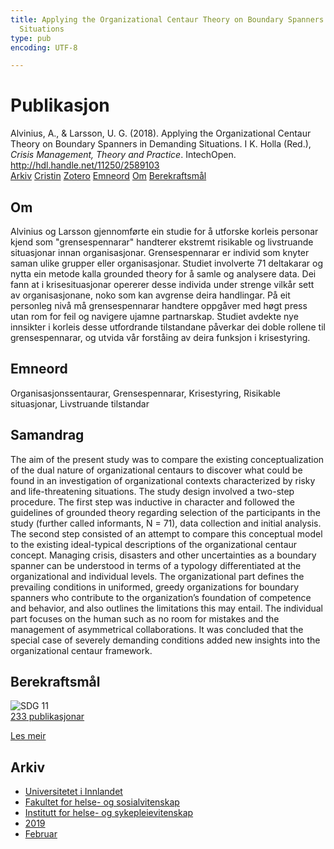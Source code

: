 ```yaml
---
title: Applying the Organizational Centaur Theory on Boundary Spanners in Demanding
  Situations
type: pub
encoding: UTF-8

---
```

<h1>Publikasjon</h1>
<article id="csl-bib-container-GKWW8LWD" class="csl-bib-container">
  <div class="csl-bib-body"> <div class="csl-entry">Alvinius, A., &#38; Larsson, U. G. (2018). Applying the Organizational Centaur Theory on Boundary Spanners in Demanding Situations. I K. Holla (Red.), <i>Crisis Management, Theory and Practice</i>. IntechOpen. <a href="http://hdl.handle.net/11250/2589103">http://hdl.handle.net/11250/2589103</a></div> </div>
  <div class="csl-bib-buttons">
    <a href="#taxonomy-article-GKWW8LWD" alt="archive" class="csl-bib-button">Arkiv</a>
    <a href="https://app.cristin.no/results/show.jsf?id=1676922" alt="Cristin" class="csl-bib-button">Cristin</a>
    <a href="http://zotero.org/groups/5881554/items/GKWW8LWD" alt="Zotero" class="csl-bib-button">Zotero</a>
    <a href="#keywords-article-GKWW8LWD" alt="keywords" class="csl-bib-button">Emneord</a>
    <a href="#about-article-GKWW8LWD" alt="about_pub" class="csl-bib-button">Om</a>
    <a href="#sdg-article-GKWW8LWD" alt="sdg" class="csl-bib-button">Berekraftsmål</a>
  </div>
  <div id="csl-bib-meta-container-GKWW8LWD"></div>
</article>
<div id="csl-bib-meta-GKWW8LWD" class="csl-bib-meta">
  <article id="about-article-GKWW8LWD" class="about_pub-article">
    <h1>Om</h1>
    Alvinius og Larsson gjennomførte ein studie for å utforske korleis personar kjend som "grensespennarar" handterer ekstremt risikable og livstruande situasjonar innan organisasjonar. Grensespennarar er individ som knyter saman ulike grupper eller organisasjonar. Studiet involverte 71 deltakarar og nytta ein metode kalla grounded theory for å samle og analysere data. Dei fann at i krisesituasjonar opererer desse individa under strenge vilkår sett av organisasjonane, noko som kan avgrense deira handlingar. På eit personleg nivå må grensespennarar handtere oppgåver med høgt press utan rom for feil og navigere ujamne partnarskap. Studiet avdekte nye innsikter i korleis desse utfordrande tilstandane påverkar dei doble rollene til grensespennarar, og utvida vår forståing av deira funksjon i krisestyring.
  </article>
  <article id="keywords-article-GKWW8LWD" class="keywords-article">
    <h1>Emneord</h1>
    Organisasjonssentaurar, Grensespennarar, Krisestyring, Risikable situasjonar, Livstruande tilstandar
  </article>
  <article id="abstract-article-GKWW8LWD" class="abstract-article">
    <h1>Samandrag</h1>
    The aim of the present study was to compare the existing conceptualization of the dual nature of organizational centaurs to discover what could be found in an investigation of organizational contexts characterized by risky and life-threatening situations. The study design involved a two-step procedure. The first step was inductive in character and followed the guidelines of grounded theory regarding selection of the participants in the study (further called informants, N = 71), data collection and initial analysis. The second step consisted of an attempt to compare this conceptual model to the existing ideal-typical descriptions of the organizational centaur concept. Managing crisis, disasters and other uncertainties as a boundary spanner can be understood in terms of a typology differentiated at the organizational and individual levels. The organizational part defines the prevailing conditions in uniformed, greedy organizations for boundary spanners who contribute to the organization’s foundation of competence and behavior, and also outlines the limitations this may entail. The individual part focuses on the human such as no room for mistakes and the management of asymmetrical collaborations. It was concluded that the special case of severely demanding conditions added new insights into the organizational centaur framework.
  </article>
  <article id="sdg-article-GKWW8LWD" class="sdg-article">
    <h1>Berekraftsmål</h1>
    <div class="sdg-container"><div id="sdg11" class="sdg">
        <img src="{{< params subfolder >}}images/sdg/sdg11_nn.png" class="image" alt="SDG 11">
        <div class="sdg-overlay">
          <a href="{{< params subfolder >}}nn/archive/?sdg=11#archive" class="sdg-publication-count"><span>233</span> publikasjonar</a>
          <p><a href="https://fn.no/om-fn/fns-baerekraftsmaal/baerekraftige-byer-og-lokalsamfunn?lang=nno-NO" class="sdg-read-more">Les meir</a></p>
        </div>
      </div></div>
  </article>
  <article id="taxonomy-article-GKWW8LWD" class="taxonomy-article">
    <h1>Arkiv</h1>
    <ul>
      <li><a href="{{< params subfolder >}}nn/archive/?key=3DCRN523">Universitetet i Innlandet</a></li>
      <li><a href="{{< params subfolder >}}nn/archive/?key=IDKFS3MX">Fakultet for helse- og sosialvitenskap</a></li>
      <li><a href="{{< params subfolder >}}nn/archive/?key=GTV4ECMZ">Institutt for helse- og sykepleievitenskap</a></li>
      <li><a href="{{< params subfolder >}}nn/archive/?key=E7THIEEM">2019</a></li>
      <li><a href="{{< params subfolder >}}nn/archive/?key=K9MPWJCB">Februar</a></li>
    </ul>
  </article>
</div>
